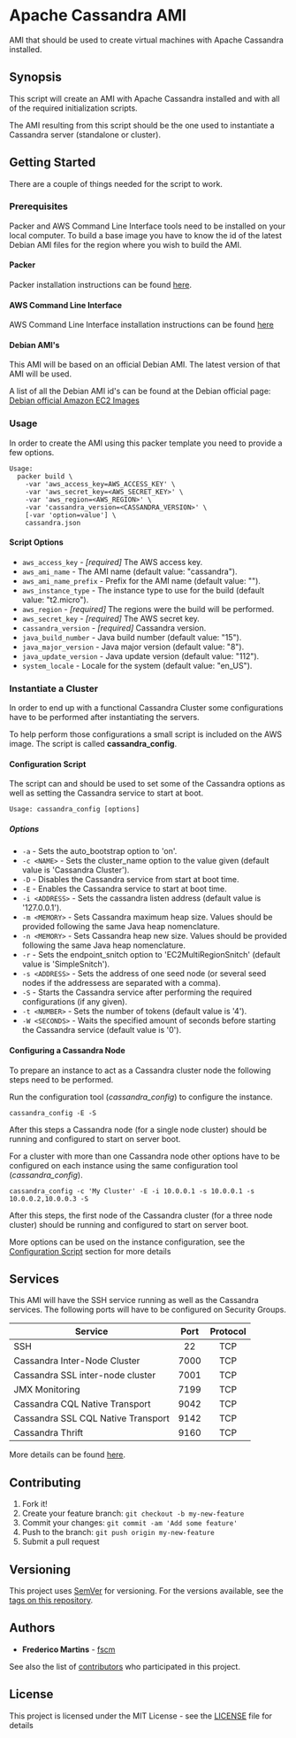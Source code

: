 # Apache Cassandra AMI

AMI that should be used to create virtual machines with Apache Cassandra
installed.

## Synopsis

This script will create an AMI with Apache Cassandra installed and with all of
the required initialization scripts.

The AMI resulting from this script should be the one used to instantiate a
Cassandra server (standalone or cluster).

## Getting Started

There are a couple of things needed for the script to work.

### Prerequisites

Packer and AWS Command Line Interface tools need to be installed on your local
computer.
To build a base image you have to know the id of the latest Debian AMI files
for the region where you wish to build the AMI.

#### Packer

Packer installation instructions can be found
[here](https://www.packer.io/docs/installation.html).

#### AWS Command Line Interface

AWS Command Line Interface installation instructions can be found [here](http://docs.aws.amazon.com/cli/latest/userguide/installing.html)

#### Debian AMI's

This AMI will be based on an official Debian AMI. The latest version of that
AMI will be used.

A list of all the Debian AMI id's can be found at the Debian official page:
[Debian official Amazon EC2 Images](https://wiki.debian.org/Cloud/AmazonEC2Image/)

### Usage

In order to create the AMI using this packer template you need to provide a
few options.

```
Usage:
  packer build \
    -var 'aws_access_key=AWS_ACCESS_KEY' \
    -var 'aws_secret_key=<AWS_SECRET_KEY>' \
    -var 'aws_region=<AWS_REGION>' \
    -var 'cassandra_version=<CASSANDRA_VERSION>' \
    [-var 'option=value'] \
    cassandra.json
```
#### Script Options

- `aws_access_key` - *[required]* The AWS access key.
- `aws_ami_name` - The AMI name (default value: "cassandra").
- `aws_ami_name_prefix` - Prefix for the AMI name (default value: "").
- `aws_instance_type` - The instance type to use for the build (default value: "t2.micro").
- `aws_region` - *[required]* The regions were the build will be performed.
- `aws_secret_key` - *[required]* The AWS secret key.
- `cassandra_version` - *[required]* Cassandra version.
- `java_build_number` - Java build number (default value: "15").
- `java_major_version` - Java major version (default value: "8").
- `java_update_version` - Java update version (default value: "112").
- `system_locale` - Locale for the system (default value: "en_US").

### Instantiate a Cluster

In order to end up with a functional Cassandra Cluster some configurations have
to be performed after instantiating the servers.

To help perform those configurations a small script is included on the AWS
image. The script is called **cassandra_config**.

#### Configuration Script

The script can and should be used to set some of the Cassandra options as well
as setting the Cassandra service to start at boot.

```
Usage: cassandra_config [options]
```

##### Options

* `-a` - Sets the auto_bootstrap option to 'on'.
* `-c <NAME>` - Sets the cluster_name option to the value given (default value is 'Cassandra Cluster').
* `-D` - Disables the Cassandra service from start at boot time.
* `-E` - Enables the Cassandra service to start at boot time.
* `-i <ADDRESS>` - Sets the cassandra listen address (default value is '127.0.0.1').
* `-m <MEMORY>` - Sets Cassandra maximum heap size. Values should be provided following the same Java heap nomenclature.
* `-n <MEMORY>` - Sets Cassandra heap new size. Values should be provided following the same Java heap nomenclature.
* `-r` - Sets the endpoint_snitch option to 'EC2MultiRegionSnitch' (default value is 'SimpleSnitch').
* `-s <ADDRESS>` - Sets the address of one seed node (or several seed nodes if the addressess are separated with a comma).
* `-S` - Starts the Cassandra service after performing the required configurations (if any given).
* `-t <NUMBER>` - Sets the number of tokens (default value is '4').
* `-W <SECONDS>` - Waits the specified amount of seconds before starting the Cassandra service (default value is '0').

#### Configuring a Cassandra Node

To prepare an instance to act as a Cassandra cluster node the following steps
need to be performed.

Run the configuration tool (*cassandra_config*) to configure the instance.

```
cassandra_config -E -S
```

After this steps a Cassandra node (for a single node cluster) should be running
and configured to start on server boot.

For a cluster with more than one Cassandra node other options have to be
configured on each instance using the same configuration tool
(*cassandra_config*).

```
cassandra_config -c 'My Cluster' -E -i 10.0.0.1 -s 10.0.0.1 -s 10.0.0.2,10.0.0.3 -S
```

After this steps, the first node of the Cassandra cluster (for a three node
cluster) should be running and configured to start on server boot.

More options can be used on the instance configuration, see the
[Configuration Script](#configuration-script) section for more details

## Services

This AMI will have the SSH service running as well as the Cassandra services.
The following ports will have to be configured on Security Groups.

| Service                            | Port   | Protocol |
|------------------------------------|:------:|:--------:|
| SSH                                | 22     |    TCP   |
| Cassandra Inter-Node Cluster       | 7000   |    TCP   |
| Cassandra SSL inter-node cluster   | 7001   |    TCP   |
| JMX Monitoring                     | 7199   |    TCP   |
| Cassandra CQL Native Transport     | 9042   |    TCP   |
| Cassandra SSL CQL Native Transport | 9142   |    TCP   |
| Cassandra Thrift                   | 9160   |    TCP   |

More details can be found
[here](http://docs.datastax.com/en/cassandra/3.x/cassandra/configuration/secureFireWall.html?hl=firewall).

## Contributing

1. Fork it!
2. Create your feature branch: `git checkout -b my-new-feature`
3. Commit your changes: `git commit -am 'Add some feature'`
4. Push to the branch: `git push origin my-new-feature`
5. Submit a pull request

## Versioning

This project uses [SemVer](http://semver.org/) for versioning. For the versions
available, see the [tags on this repository](https://github.com/fscm/packer-aws-cassandra/tags).

## Authors

* **Frederico Martins** - [fscm](https://github.com/fscm)

See also the list of [contributors](https://github.com/fscm/packer-aws-cassandra/contributors)
who participated in this project.

## License

This project is licensed under the MIT License - see the [LICENSE](LICENSE)
file for details
